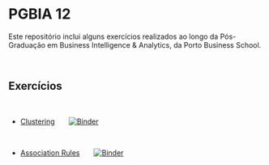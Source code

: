 # PGBIA 12

Este repositório inclui alguns exercícios realizados ao longo da Pós-Graduação em Business Intelligence & Analytics, da Porto Business School.

<br>

## Exercícios

<br>

* [Clustering](./clustering.ipynb) &nbsp;&nbsp;&nbsp;&nbsp;&nbsp;&nbsp;[![Binder](https://mybinder.org/badge_logo.svg)](https://mybinder.org/v2/gh/j-n-t/PBS-PGBIA/HEAD?filepath=clustering.ipynb)

<br>

* [Association Rules](./association.ipynb) &nbsp;&nbsp;&nbsp;&nbsp;&nbsp;&nbsp;[![Binder](https://mybinder.org/badge_logo.svg)](https://mybinder.org/v2/gh/j-n-t/PBS-PGBIA/HEAD?filepath=association.ipynb)

